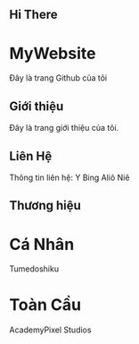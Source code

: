 ## Hi There 

# MyWebsite
Đây là trang Github của tôi
## Giới thiệu
Đây là trang giới thiệu của tôi.

## Liên Hệ
Thông tin liên hệ: Y Bing Aliô Niê

## Thương hiệu
# Cá Nhân
  Tumedoshiku
# Toàn Cầu
  AcademyPixel Studios
